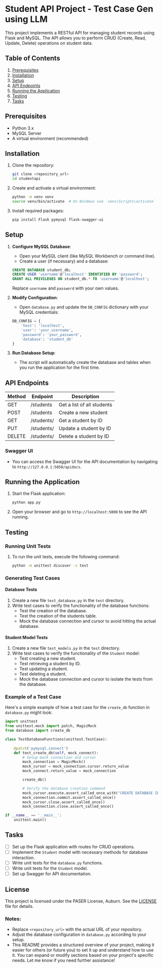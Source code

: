 
# Student API Project - Test Case Gen using LLM

This project implements a RESTful API for managing student records using Flask and MySQL. The API allows you to perform CRUD (Create, Read, Update, Delete) operations on student data.

## Table of Contents

1. [Prerequisites](#prerequisites)
2. [Installation](#installation)
3. [Setup](#setup)
4. [API Endpoints](#api-endpoints)
5. [Running the Application](#running-the-application)
6. [Testing](#testing)
7. [Tasks](#tasks)

## Prerequisites

- Python 3.x
- MySQL Server
- A virtual environment (recommended)

## Installation

1. Clone the repository:

   ```bash
   git clone <repository_url>
   cd studentapi
   ```

2. Create and activate a virtual environment:

   ```bash
   python -m venv venv
   source venv/bin/activate  # On Windows use `venv\Scripts\activate`
   ```

3. Install required packages:

   ```bash
   pip install Flask pymysql flask-swagger-ui
   ```

## Setup

1. **Configure MySQL Database**:
    - Open your MySQL client (like MySQL Workbench or command line).
    - Create a user (if necessary) and a database:

   ```sql
   CREATE DATABASE student_db;
   CREATE USER 'username'@'localhost' IDENTIFIED BY 'password';
   GRANT ALL PRIVILEGES ON student_db.* TO 'username'@'localhost';
   ```

   Replace `username` and `password` with your own values.

2. **Modify Configuration**:
    - Open `database.py` and update the `DB_CONFIG` dictionary with your MySQL credentials:

   ```python
   DB_CONFIG = {
       'host': 'localhost',
       'user': 'your_username',
       'password': 'your_password',
       'database': 'student_db'
   }
   ```

3. **Run Database Setup**:
    - The script will automatically create the database and tables when you run the application for the first time.

## API Endpoints

| Method | Endpoint              | Description                      |
|--------|-----------------------|----------------------------------|
| GET    | /students             | Get a list of all students      |
| POST   | /students             | Create a new student            |
| GET    | /students/<id>        | Get a student by ID             |
| PUT    | /students/<id>        | Update a student by ID          |
| DELETE | /students/<id>        | Delete a student by ID          |

### Swagger UI

- You can access the Swagger UI for the API documentation by navigating to `http://127.0.0.1:5050/apidocs`.

## Running the Application

1. Start the Flask application:

   ```bash
   python app.py
   ```

2. Open your browser and go to `http://localhost:5000` to see the API running.

## Testing

### Running Unit Tests

1. To run the unit tests, execute the following command:

   ```bash
   python -m unittest discover -s test
   ```

### Generating Test Cases

#### Database Tests

1. Create a new file `test_database.py` in the `test` directory.
2. Write test cases to verify the functionality of the database functions:
    - Test the creation of the database.
    - Test the creation of the students table.
    - Mock the database connection and cursor to avoid hitting the actual database.

#### Student Model Tests

1. Create a new file `test_models.py` in the `test` directory.
2. Write test cases to verify the functionality of the `Student` model:
    - Test creating a new student.
    - Test retrieving a student by ID.
    - Test updating a student.
    - Test deleting a student.
    - Mock the database connection and cursor to isolate the tests from the database.

### Example of a Test Case

Here's a simple example of how a test case for the `create_db` function in `database.py` might look:

```python
import unittest
from unittest.mock import patch, MagicMock
from database import create_db

class TestDatabaseFunctions(unittest.TestCase):
    
    @patch('pymysql.connect')
    def test_create_db(self, mock_connect):
        # Setup mock connection and cursor
        mock_connection = MagicMock()
        mock_cursor = mock_connection.cursor.return_value
        mock_connect.return_value = mock_connection

        create_db()

        # Verify the database creation command
        mock_cursor.execute.assert_called_once_with("CREATE DATABASE IF NOT EXISTS student_db")
        mock_connection.commit.assert_called_once()
        mock_cursor.close.assert_called_once()
        mock_connection.close.assert_called_once()

if __name__ == '__main__':
    unittest.main()
```

## Tasks

- [ ] Set up the Flask application with routes for CRUD operations.
- [ ] Implement the `Student` model with necessary methods for database interaction.
- [ ] Write unit tests for the `database.py` functions.
- [ ] Write unit tests for the `Student` model.
- [ ] Set up Swagger for API documentation.

## License

This project is licensed under the PASER License, Auburn. See the [LICENSE](LICENSE) file for details.


### Notes:
- Replace `<repository_url>` with the actual URL of your repository.
- Adjust the database configuration in `database.py` according to your setup.
- This README provides a structured overview of your project, making it easier for others (or future you) to set it up and understand how to use it. You can expand or modify sections based on your project's specific needs. Let me know if you need further assistance!